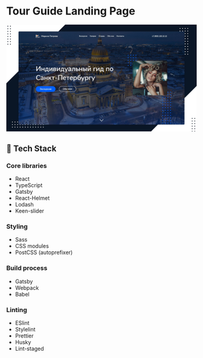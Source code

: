 # Tour Guide Landing Page

![Tour guide landing page](./preview.jpg 'Landing page preview')

## 🧰 Tech Stack

### Core libraries

- React
- TypeScript
- Gatsby
- React-Helmet
- Lodash
- Keen-slider

### Styling

- Sass
- CSS modules
- PostCSS (autoprefixer)

### Build process

- Gatsby
- Webpack
- Babel

### Linting

- ESlint
- Stylelint
- Prettier
- Husky
- Lint-staged
